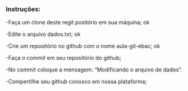 
### Instruções: 

-Faça um clone deste regit positório em sua máquina; ok

-Edite o arquivo dados.txt; ok

-Crie um repositório no github com o nome aula-git-ebac; ok

-Faça o commit em seu repositório do github; 

-No commit coloque a mensagem: “Modificando o arquivo de dados”.

-Compertilhe seu github conosco em nossa plataforma;